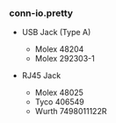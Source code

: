 ### conn-io.pretty ###

* USB Jack (Type A)
    - Molex 48204
    - Molex 292303-1

* RJ45 Jack
    - Molex 48025
    - Tyco 406549
    - Wurth 7498011122R 